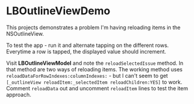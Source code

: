 LBOutlineViewDemo
=================

This projects demonstrates a problem I'm having reloading items in the NSOutlineView.

To test the app - run it and alternate tapping on the different rows. Everytime a row is tapped, the displayed value should increment.

Visit **LBOutlineViewModel** and note the `reloadSelectedIssue` method. In that method are two ways of reloading items.
The working method uses `reloadDataForRowIndexes:columnIndexes:` - but I can't seem to get `[_outlineView reloadItem:_selectedItem reloadChildren:YES]`
to work. Comment `reloadData` out and uncomment `reloadItem` lines to test the item approach.

